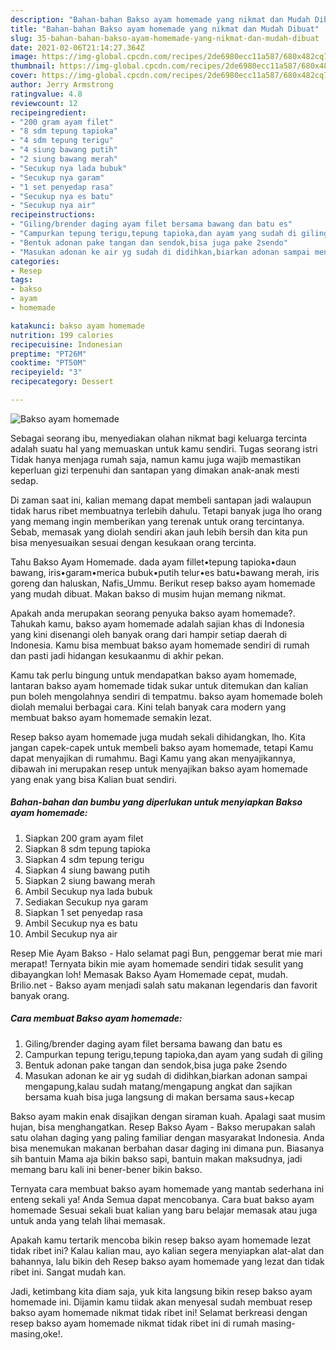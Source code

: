 ```yaml
---
description: "Bahan-bahan Bakso ayam homemade yang nikmat dan Mudah Dibuat"
title: "Bahan-bahan Bakso ayam homemade yang nikmat dan Mudah Dibuat"
slug: 35-bahan-bahan-bakso-ayam-homemade-yang-nikmat-dan-mudah-dibuat
date: 2021-02-06T21:14:27.364Z
image: https://img-global.cpcdn.com/recipes/2de6980ecc11a587/680x482cq70/bakso-ayam-homemade-foto-resep-utama.jpg
thumbnail: https://img-global.cpcdn.com/recipes/2de6980ecc11a587/680x482cq70/bakso-ayam-homemade-foto-resep-utama.jpg
cover: https://img-global.cpcdn.com/recipes/2de6980ecc11a587/680x482cq70/bakso-ayam-homemade-foto-resep-utama.jpg
author: Jerry Armstrong
ratingvalue: 4.8
reviewcount: 12
recipeingredient:
- "200 gram ayam filet"
- "8 sdm tepung tapioka"
- "4 sdm tepung terigu"
- "4 siung bawang putih"
- "2 siung bawang merah"
- "Secukup nya lada bubuk"
- "Secukup nya garam"
- "1 set penyedap rasa"
- "Secukup nya es batu"
- "Secukup nya air"
recipeinstructions:
- "Giling/brender daging ayam filet bersama bawang dan batu es"
- "Campurkan tepung terigu,tepung tapioka,dan ayam yang sudah di giling"
- "Bentuk adonan pake tangan dan sendok,bisa juga pake 2sendo"
- "Masukan adonan ke air yg sudah di didihkan,biarkan adonan sampai mengapung,kalau sudah matang/mengapung angkat dan sajikan bersama kuah bisa juga langsung di makan bersama saus+kecap"
categories:
- Resep
tags:
- bakso
- ayam
- homemade

katakunci: bakso ayam homemade 
nutrition: 199 calories
recipecuisine: Indonesian
preptime: "PT26M"
cooktime: "PT50M"
recipeyield: "3"
recipecategory: Dessert

---
```



![Bakso ayam homemade](https://img-global.cpcdn.com/recipes/2de6980ecc11a587/680x482cq70/bakso-ayam-homemade-foto-resep-utama.jpg)

Sebagai seorang ibu, menyediakan olahan nikmat bagi keluarga tercinta adalah suatu hal yang memuaskan untuk kamu sendiri. Tugas seorang istri Tidak hanya menjaga rumah saja, namun kamu juga wajib memastikan keperluan gizi terpenuhi dan santapan yang dimakan anak-anak mesti sedap.

Di zaman  saat ini, kalian memang dapat membeli santapan jadi walaupun tidak harus ribet membuatnya terlebih dahulu. Tetapi banyak juga lho orang yang memang ingin memberikan yang terenak untuk orang tercintanya. Sebab, memasak yang diolah sendiri akan jauh lebih bersih dan kita pun bisa menyesuaikan sesuai dengan kesukaan orang tercinta. 

Tahu Bakso Ayam Homemade. dada ayam fillet•tepung tapioka•daun bawang, iris•garam•merica bubuk•putih telur•es batu•bawang merah, iris goreng dan haluskan, Nafis_Ummu. Berikut resep bakso ayam homemade yang mudah dibuat. Makan bakso di musim hujan memang nikmat.

Apakah anda merupakan seorang penyuka bakso ayam homemade?. Tahukah kamu, bakso ayam homemade adalah sajian khas di Indonesia yang kini disenangi oleh banyak orang dari hampir setiap daerah di Indonesia. Kamu bisa membuat bakso ayam homemade sendiri di rumah dan pasti jadi hidangan kesukaanmu di akhir pekan.

Kamu tak perlu bingung untuk mendapatkan bakso ayam homemade, lantaran bakso ayam homemade tidak sukar untuk ditemukan dan kalian pun boleh mengolahnya sendiri di tempatmu. bakso ayam homemade boleh diolah memalui berbagai cara. Kini telah banyak cara modern yang membuat bakso ayam homemade semakin lezat.

Resep bakso ayam homemade juga mudah sekali dihidangkan, lho. Kita jangan capek-capek untuk membeli bakso ayam homemade, tetapi Kamu dapat menyajikan di rumahmu. Bagi Kamu yang akan menyajikannya, dibawah ini merupakan resep untuk menyajikan bakso ayam homemade yang enak yang bisa Kalian buat sendiri.

<!--inarticleads1-->

##### Bahan-bahan dan bumbu yang diperlukan untuk menyiapkan Bakso ayam homemade:

1. Siapkan 200 gram ayam filet
1. Siapkan 8 sdm tepung tapioka
1. Siapkan 4 sdm tepung terigu
1. Siapkan 4 siung bawang putih
1. Siapkan 2 siung bawang merah
1. Ambil Secukup nya lada bubuk
1. Sediakan Secukup nya garam
1. Siapkan 1 set penyedap rasa
1. Ambil Secukup nya es batu
1. Ambil Secukup nya air


Resep Mie Ayam Bakso - Halo selamat pagi Bun, penggemar berat mie mari merapat! Ternyata bikin mie ayam homemade sendiri tidak sesulit yang dibayangkan loh! Memasak Bakso Ayam Homemade cepat, mudah. Brilio.net - Bakso ayam menjadi salah satu makanan legendaris dan favorit banyak orang. 

<!--inarticleads2-->

##### Cara membuat Bakso ayam homemade:

1. Giling/brender daging ayam filet bersama bawang dan batu es
1. Campurkan tepung terigu,tepung tapioka,dan ayam yang sudah di giling
1. Bentuk adonan pake tangan dan sendok,bisa juga pake 2sendo
1. Masukan adonan ke air yg sudah di didihkan,biarkan adonan sampai mengapung,kalau sudah matang/mengapung angkat dan sajikan bersama kuah bisa juga langsung di makan bersama saus+kecap


Bakso ayam makin enak disajikan dengan siraman kuah. Apalagi saat musim hujan, bisa menghangatkan. Resep Bakso Ayam - Bakso merupakan salah satu olahan daging yang paling familiar dengan masyarakat Indonesia. Anda bisa menemukan makanan berbahan dasar daging ini dimana pun. Biasanya sih bantuin Mama aja bikin bakso sapi, bantuin makan maksudnya, jadi memang baru kali ini bener-bener bikin bakso. 

Ternyata cara membuat bakso ayam homemade yang mantab sederhana ini enteng sekali ya! Anda Semua dapat mencobanya. Cara buat bakso ayam homemade Sesuai sekali buat kalian yang baru belajar memasak atau juga untuk anda yang telah lihai memasak.

Apakah kamu tertarik mencoba bikin resep bakso ayam homemade lezat tidak ribet ini? Kalau kalian mau, ayo kalian segera menyiapkan alat-alat dan bahannya, lalu bikin deh Resep bakso ayam homemade yang lezat dan tidak ribet ini. Sangat mudah kan. 

Jadi, ketimbang kita diam saja, yuk kita langsung bikin resep bakso ayam homemade ini. Dijamin kamu tiidak akan menyesal sudah membuat resep bakso ayam homemade nikmat tidak ribet ini! Selamat berkreasi dengan resep bakso ayam homemade nikmat tidak ribet ini di rumah masing-masing,oke!.

